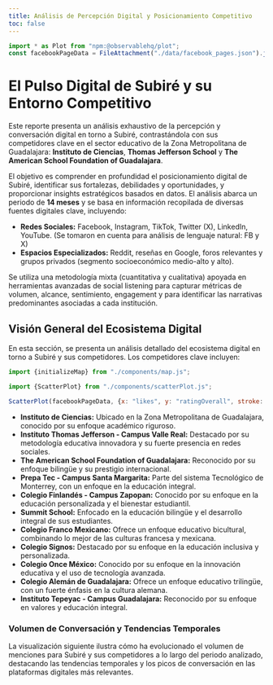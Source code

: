 ```yaml
---
title: Análisis de Percepción Digital y Posicionamiento Competitivo
toc: false
---
```


```js
import * as Plot from "npm:@observablehq/plot";
const facebookPageData = FileAttachment("./data/facebook_pages.json").json();
```

# El Pulso Digital de Subiré y su Entorno Competitivo

Este reporte presenta un análisis exhaustivo de la percepción y conversación digital en torno a Subiré, contrastándola con sus competidores clave en el sector educativo de la Zona Metropolitana de Guadalajara: **Instituto de Ciencias**, **Thomas Jefferson School** y **The American School Foundation of Guadalajara**.

El objetivo es comprender en profundidad el posicionamiento digital de Subiré, identificar sus fortalezas, debilidades y oportunidades, y proporcionar insights estratégicos basados en datos. El análisis abarca un periodo de **14 meses** y se basa en información recopilada de diversas fuentes digitales clave, incluyendo:

* **Redes Sociales:** Facebook, Instagram, TikTok, Twitter (X), LinkedIn, YouTube.
(Se tomaron en cuenta para análisis de lenguaje natural: FB y X)
* **Espacios Especializados:** Reddit, reseñas en Google, foros relevantes y grupos privados (segmento socioeconómico medio-alto y alto).

Se utiliza una metodología mixta (cuantitativa y cualitativa) apoyada en herramientas avanzadas de social listening para capturar métricas de volumen, alcance, sentimiento, engagement y para identificar las narrativas predominantes asociadas a cada institución.

## Visión General del Ecosistema Digital

En esta sección, se presenta un análisis detallado del ecosistema digital en torno a Subiré y sus competidores. Los competidores clave incluyen:

```js
import {initializeMap} from "./components/map.js";
```

```js
import {ScatterPlot} from "./components/scatterPlot.js";
```
```js
ScatterPlot(facebookPageData, {x: "likes", y: "ratingOverall", stroke: "title"});
```


* **Instituto de Ciencias:** Ubicado en la Zona Metropolitana de Guadalajara, conocido por su enfoque académico riguroso.
* **Instituto Thomas Jefferson - Campus Valle Real:** Destacado por su metodología educativa innovadora y su fuerte presencia en redes sociales.
* **The American School Foundation of Guadalajara:** Reconocido por su enfoque bilingüe y su prestigio internacional.
* **Prepa Tec - Campus Santa Margarita:** Parte del sistema Tecnológico de Monterrey, con un enfoque en la educación integral.
* **Colegio Finlandés - Campus Zapopan:** Conocido por su enfoque en la educación personalizada y el bienestar estudiantil.
* **Summit School:** Enfocado en la educación bilingüe y el desarrollo integral de sus estudiantes.
* **Colegio Franco Mexicano:** Ofrece un enfoque educativo bicultural, combinando lo mejor de las culturas francesa y mexicana.
* **Colegio Signos:** Destacado por su enfoque en la educación inclusiva y personalizada.
* **Colegio Once México:** Conocido por su enfoque en la innovación educativa y el uso de tecnología avanzada.
* **Colegio Alemán de Guadalajara:** Ofrece un enfoque educativo trilingüe, con un fuerte énfasis en la cultura alemana.
* **Instituto Tepeyac - Campus Guadalajara:** Reconocido por su enfoque en valores y educación integral.

### Volumen de Conversación y Tendencias Temporales

La visualización siguiente ilustra cómo ha evolucionado el volumen de menciones para Subiré y sus competidores a lo largo del periodo analizado, destacando las tendencias temporales y los picos de conversación en las plataformas digitales más relevantes.